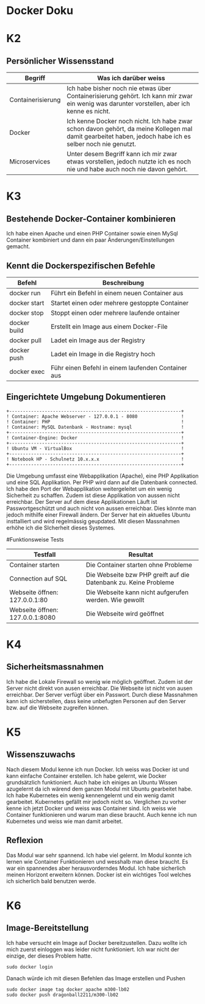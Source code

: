 # Docker Doku

# K2
## Persönlicher Wissensstand

| Begriff           | Was ich darüber weiss                                                                                                                                    |
|-------------------|----------------------------------------------------------------------------------------------------------------------------------------------------------|
| Containerisierung | Ich habe bisher noch nie etwas über Containerisierung gehört. Ich kann mir zwar ein wenig was darunter vorstellen, aber ich kenne es nicht.              |
| Docker            | Ich kenne Docker noch nicht. Ich habe zwar schon davon gehört, da meine Kollegen mal damit gearbeitet haben, jedoch habe ich es selber noch nie genutzt. |
| Microservices     | Unter desem Begriff kann ich mir zwar etwas vorstellen, jedoch nutzte ich es noch nie und habe auch noch nie davon gehört.                               |

# K3
## Bestehende Docker-Container kombinieren

Ich habe einen Apache und einen PHP Container sowie einen MySql Container kombiniert und dann ein paar Änderungen/Einstellungen gemacht.

## Kennt die Dockerspezifischen Befehle

| Befehl       | Beschreibung                                       |
| ------------ | -------------------------------------------------- |
| docker run   | Führt ein Befehl in einem neuen Container aus      |
| docker start | Startet einen oder mehrere gestoppte Container     |
| docker stop  | Stoppt einen oder mehrere laufende ontainer        |
| docker build | Erstellt ein Image aus einem Docker-File           |
| docker pull  | Ladet ein Image aus der Registry                   |
| docker push  | Ladet ein Image in die Registry hoch               |
| docker exec  | Führ einen Befehl in einem laufenden Container aus |

## Eingerichtete Umgebung Dokumentieren
    +---------------------------------------------------------------+
    ! Container: Apache Webserver - 127.0.0.1 - 8080                !
    ! Container: PHP                                                !
    ! Container: MySQL Datenbank - Hostname: mysql                  !
    +---------------------------------------------------------------+
    ! Container-Engine: Docker                                      !
    +---------------------------------------------------------------+
    ! Ubuntu VM - VirtualBox                                        !
    +---------------------------------------------------------------+
    ! Notebook HP - Schulnetz 10.x.x.x                              !
    +---------------------------------------------------------------+

Die Umgebung umfasst eine Webapplikation (Apache), eine PHP Applikation und eine SQL Applikation. Per PHP wird dann auf die Datenbank connected. 
Ich habe den Port der Webapplikation weitergeleitet um ein wenig Sicherheit zu schaffen. Zudem ist diese Applikation von aussen nicht erreichbar. Der Server auf dem diese Applikationen Läuft ist Passwortgeschützt und auch nicht von aussen erreichbar. Dies könnte man jedoch mithilfe einer Firewall ändern. Der Server hat ein aktuelles Ubuntu insttalliert und wird regelmässig geupdated. Mit diesen Massnahmen erhöhe ich die SIcherheit dieses Systemes.

#Funktionsweise Tests

| Testfall                        | Resultat                                                         |
|---------------------------------|------------------------------------------------------------------|
| Container starten               | Die Container starten ohne Probleme                              |
| Connection auf SQL              | Die Webseite bzw PHP greift auf die Datenbank zu. Keine Probleme |
| Webseite öffnen: 127.0.0.1:80   | Die Webseite kann nicht aufgerufen werden. Wie gewollt           |
| Webseite öffnen: 127.0.0.1:8080 | Die Webseite wird geöffnet                                       |                                             |

# K4
## Sicherheitsmassnahmen
Ich habe die Lokale Firewall so wenig wie möglich geöffnet. Zudem ist der Server nicht direkt von ausen erreichbar. Die Webseite ist nicht von ausen erreichbar. Der Server verfügt über ein Passwort. Durch diese Massnahmen kann ich sicherstellen, dass keine unbefugten Personen auf den Server bzw. auf die Webseite zugreifen können.

# K5

## Wissenszuwachs
Nach diesem Modul kenne ich nun Docker. 
Ich weiss was Docker ist und kann einfache Container erstellen.
Ich habe gelernt, wie Docker grundsätzlich funktioniert.
Auch habe ich einiges an Ubuntu Wissen azugelernt da ich wärend dem ganzen Modul mit Ubuntu gearbeitet habe.
Ich habe Kubernetes ein wenig kennengelernt und ein wenig damit gearbeitet. Kubernetes gefällt mir jedoch nicht so.
Verglichen zu vorher kenne ich jetzt Docker und weiss was Container sind. Ich weiss wie Container funktionieren und warum man diese braucht. Auch kenne ich nun Kubernetes und weiss wie man damit arbeitet.

## Reflexion
Das Modul war sehr spannend. Ich habe viel gelernt. 
Im Modul konnte ich lernen wie Container Funktionieren und wesshalb man diese braucht.
Es war ein spannendes aber herausvorderndes Modul. 
Ich habe sicherlich meinen Horizont erweitern können.
Docker ist ein wichtiges Tool welches ich sicherlich bald benutzen werde.

# K6

## Image-Bereitstellung
Ich habe versucht ein Image auf Docker bereitzustellen. 
Dazu wollte ich mich zuerst einloggen was leider nicht funktioniert. Ich war nicht der einzige, der dieses Problem hatte.
````
sudo docker login
````
Danach würde ich mit diesen Befehlen das Image erstellen und Pushen
````
sudo docker image tag docker_apache m300-lb02
sudo docker push dragonball2211/m300-lb02
````
